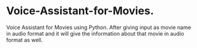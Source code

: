 # Voice-Assistant-for-Movies.
Voice Assistant for Movies using Python. After giving input as movie name in audio format and it will give the information about that movie in audio format as well.
